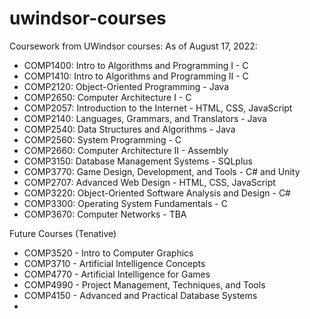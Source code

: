 # uwindsor-courses
Coursework from UWindsor courses:
As of August 17, 2022:
* COMP1400: Intro to Algorithms and Programming I - C 
* COMP1410: Intro to Algorithms and Programming II - C
* COMP2120: Object-Oriented Programming - Java
* COMP2650: Computer Architecture I - C 
* COMP2057: Introduction to the Internet - HTML, CSS, JavaScript
* COMP2140: Languages, Grammars, and Translators - Java
* COMP2540: Data Structures and Algorithms - Java
* COMP2560: System Programming - C
* COMP2660: Computer Architecture II - Assembly
* COMP3150: Database Management Systems - SQLplus
* COMP3770: Game Design, Development, and Tools - C# and Unity
* COMP2707: Advanced Web Design - HTML, CSS, JavaScript
* COMP3220: Object-Oriented Software Analysis and Design - C#
* COMP3300: Operating System Fundamentals - C
* COMP3670: Computer Networks - TBA

Future Courses (Tenative)
* COMP3520 - Intro to Computer Graphics
* COMP3710 - Artificial Intelligence Concepts
* COMP4770 - Artificial Intelligence for Games
* COMP4990 - Project Management, Techniques, and Tools
* COMP4150 - Advanced and Practical Database Systems
* 

